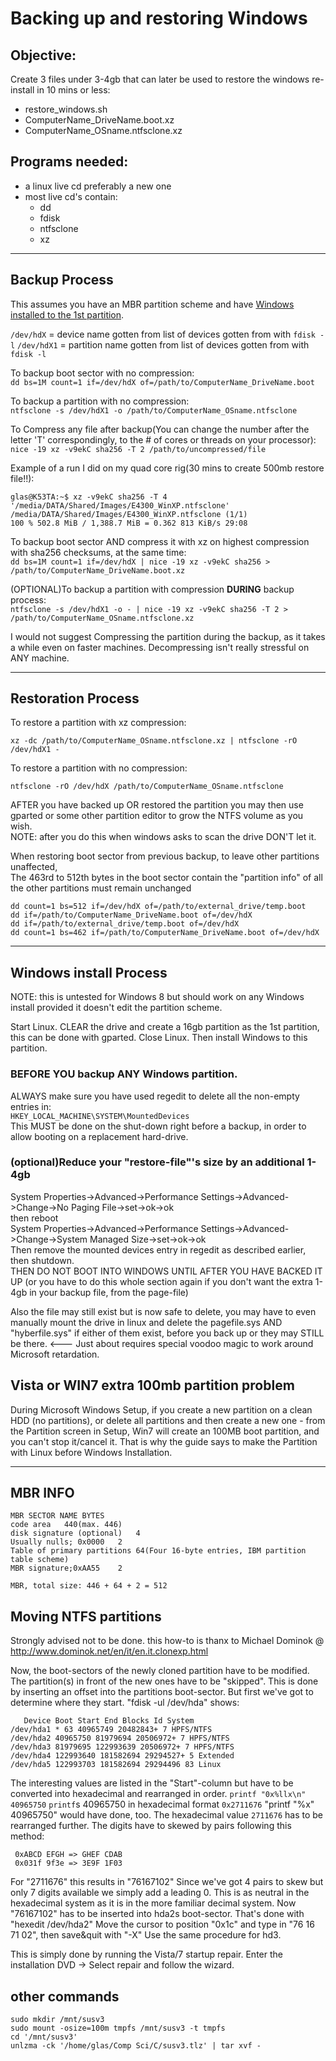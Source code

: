 Backing up and restoring Windows
================================

**Objective**: 
--------------
Create 3 files under 3-4gb that can later be used to restore the windows re-install in 10 mins or less:

 - restore_windows.sh
 - ComputerName_DriveName.boot.xz
 - ComputerName_OSname.ntfsclone.xz

Programs needed:
----------------
 - a linux live cd preferably a new one
 - most live cd's contain:
    * dd
    * fdisk
    * ntfsclone
    * xz

_________________
## Backup Process

This assumes you have an MBR partition scheme and have [Windows installed to the 1st partition](#windowsinstallprocess).

`/dev/hdX` = device name gotten from list of devices gotten from with `fdisk -l`
`/dev/hdX1` = partition name gotten from list of devices gotten from with `fdisk -l`

To backup boot sector with no compression:  
`dd bs=1M count=1 if=/dev/hdX of=/path/to/ComputerName_DriveName.boot`  

To backup a partition with no compression:  
`ntfsclone -s /dev/hdX1 -o /path/to/ComputerName_OSname.ntfsclone`  

To Compress any file after backup(You can change the number after the letter 'T'
correspondingly, to the # of cores or threads on your processor):  
`nice -19 xz -v9ekC sha256 -T 2 /path/to/uncompressed/file`  

Example of a run I did on my quad core rig(30 mins to create 500mb restore file!!):

    glas@K53TA:~$ xz -v9ekC sha256 -T 4 '/media/DATA/Shared/Images/E4300_WinXP.ntfsclone'
    /media/DATA/Shared/Images/E4300_WinXP.ntfsclone (1/1)
    100 % 502.8 MiB / 1,388.7 MiB = 0.362 813 KiB/s 29:08             

To backup boot sector AND compress it with xz on highest compression with sha256 checksums, at the same time:  
`dd bs=1M count=1 if=/dev/hdX | nice -19 xz -v9ekC sha256 > /path/to/ComputerName_DriveName.boot.xz`

(OPTIONAL)To backup a partition with compression **DURING** backup process:  
`ntfsclone -s /dev/hdX1 -o - | nice -19 xz -v9ekC sha256 -T 2 > /path/to/ComputerName_OSname.ntfsclone.xz`

I would not suggest Compressing the partition during the backup, as it takes a while even on
faster machines. Decompressing isn't really stressful on ANY machine.


______________________
## Restoration Process

To restore a partition with xz compression:

    xz -dc /path/to/ComputerName_OSname.ntfsclone.xz | ntfsclone -rO /dev/hdX1 -

To restore a partition with no compression:

    ntfsclone -rO /dev/hdX /path/to/ComputerName_OSname.ntfsclone

AFTER you have backed up OR restored the partition you may then use gparted or
some other partition editor to grow the NTFS volume as you wish.  
NOTE: after you do this when windows asks to scan the drive DON'T let it.

When restoring boot sector from previous backup, to leave other partitions unaffected,  
The 463rd to 512th bytes in the boot sector contain the "partition info" of all the other partitions must remain unchanged

    dd count=1 bs=512 if=/dev/hdX of=/path/to/external_drive/temp.boot
    dd if=/path/to/ComputerName_DriveName.boot of=/dev/hdX
    dd if=/path/to/external_drive/temp.boot of=/dev/hdX
    dd count=1 bs=462 if=/path/to/ComputerName_DriveName.boot of=/dev/hdX

__________________________
## Windows install Process

NOTE: this is untested for Windows 8 but should work on any Windows install
provided it doesn't edit the partition scheme.

Start Linux. CLEAR the drive and create a 16gb partition as the 1st partition,
this can be done with gparted. Close Linux. Then install Windows to this
partition.

### BEFORE YOU backup ANY Windows partition.
ALWAYS make sure you have used regedit to delete all the non-empty entries in:  
`HKEY_LOCAL_MACHINE\SYSTEM\MountedDevices`  
This MUST be done on the shut-down right before a backup, in order to allow booting on a replacement hard-drive.

### (optional)Reduce your "restore-file"'s size by an additional 1-4gb

System Properties->Advanced->Performance Settings->Advanced->Change->No Paging File->set->ok->ok  
then reboot  
System Properties->Advanced->Performance Settings->Advanced->Change->System Managed Size->set->ok->ok  
Then remove the mounted devices entry in regedit as described earlier, then shutdown.  
THEN DO NOT BOOT INTO WINDOWS UNTIL AFTER YOU HAVE BACKED IT UP (or you have to
do this whole section again if you don't want the extra 1-4gb in your backup file, from the page-file)

Also the file may still exist but is now safe to delete, you may have to even
manually mount the drive in linux and delete the pagefile.sys AND "hyberfile.sys"
if either of them exist, before you back up or they may STILL be there. <--- Just
about requires special voodoo magic to work around Microsoft retardation.


Vista or WIN7 extra 100mb partition problem
-------------------------------------------
During Microsoft Windows Setup, if you create a new partition on a clean HDD (no
partitions), or delete all partitions and then create a new one - from the
Partition screen in Setup, Win7 will create an 100MB boot partition, and you
can't stop it/cancel it. That is why the guide says to make the Partition with
Linux before Windows Installation.

___________
## MBR INFO

    MBR SECTOR NAME	BYTES
    code area	440(max. 446)
    disk signature (optional)	4
    Usually nulls; 0x0000	2
    Table of primary partitions	64(Four 16-byte entries, IBM partition table scheme)
    MBR signature;0xAA55	2
    
    MBR, total size: 446 + 64 + 2 =	512

Moving NTFS partitions
----------------------
Strongly advised not to be done. this how-to is thanx to Michael Dominok @ http://www.dominok.net/en/it/en.it.clonexp.html

Now, the boot-sectors of the newly cloned partition have to be modified. The partition(s) in front of the new ones have to be "skipped". This is done by inserting an offset into the partitions boot-sector. But first we've got to determine where they start. "fdisk -ul /dev/hda" shows:

       Device Boot Start End Blocks Id System
    /dev/hda1 * 63 40965749 20482843+ 7 HPFS/NTFS
    /dev/hda2 40965750 81979694 20506972+ 7 HPFS/NTFS
    /dev/hda3 81979695 122993639 20506972+ 7 HPFS/NTFS
    /dev/hda4 122993640 181582694 29294527+ 5 Extended
    /dev/hda5 122993703 181582694 29294496 83 Linux

The interesting values are listed in the "Start"-column but have to be converted into hexadecimal and rearranged in order. `printf "0x%llx\n" 40965750` `printf`s 40965750 in hexadecimal format `0x2711676`
"printf "%x" 40965750" would have done, too.
The hexadecimal value `2711676` has to be rearranged further. The digits have to skewed by pairs following this method:

     0xABCD EFGH => GHEF CDAB
     0x031f 9f3e => 3E9F 1F03

For "2711676" this results in "76167102"
Since we've got 4 pairs to skew but only 7 digits available we simply add a leading 0. This is as neutral in the hexadecimal system as it is in the more familiar decimal system.
Now "76167102" has to be inserted into hda2s boot-sector. That's done with "hexedit /dev/hda2"
Move the cursor to position "0x1c" and type in "76 16 71 02", then save&quit with "<STRG>-X"
Use the same procedure for hd3. 

This is simply done by running the Vista/7 startup repair.
Enter the installation DVD -> Select repair and follow the wizard.


other commands
--------------

    sudo mkdir /mnt/susv3
    sudo mount -osize=100m tmpfs /mnt/susv3 -t tmpfs
    cd '/mnt/susv3' 
    unlzma -ck '/home/glas/Comp Sci/C/susv3.tlz' | tar xvf -
